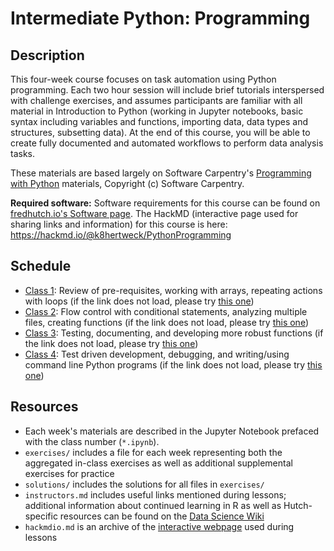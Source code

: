 # Intermediate Python: Programming

## Description

This four-week course focuses on task automation using Python programming. Each two hour session will include brief tutorials interspersed with challenge exercises, and assumes participants are familiar with all material in Introduction to Python (working in Jupyter notebooks, basic syntax including variables and functions, importing data, data types and structures, subsetting data). At the end of this course, you will be able to create fully documented and automated workflows to perform data analysis tasks.

These materials are based largely on Software Carpentry's [Programming with Python](http://swcarpentry.github.io/python-novice-inflammation/) materials, Copyright (c) Software Carpentry.

**Required software:** Software requirements for this course can be found on [fredhutch.io's Software page](http://www.fredhutch.io/resources/). The HackMD (interactive page used for sharing links and information) for this course is here: https://hackmd.io/@k8hertweck/PythonProgramming

## Schedule

* [Class 1](class1.ipynb): Review of pre-requisites, working with arrays, repeating actions with loops (if the link does not load, please try [this one](https://nbviewer.jupyter.org/github/fredhutchio/python_programming/blob/master/class1.ipynb))
* [Class 2](class2.ipynb): Flow control with conditional statements, analyzing multiple files, creating functions (if the link does not load, please try [this one](https://nbviewer.jupyter.org/github/fredhutchio/python_programming/blob/master/class2.ipynb))
* [Class 3](class3.ipynb): Testing, documenting, and developing more robust functions (if the link does not load, please try [this one](https://nbviewer.jupyter.org/github/fredhutchio/python_programming/blob/master/class3.ipynb))
* [Class 4](class4.ipynb): Test driven development, debugging, and writing/using command line Python programs (if the link does not load, please try [this one](https://nbviewer.jupyter.org/github/fredhutchio/python_programming/blob/master/class3.ipynb))

## Resources

* Each week's materials are described in the Jupyter Notebook prefaced with the class number (`*.ipynb`).
* `exercises/` includes a file for each week representing both the aggregated in-class exercises as well as additional
supplemental exercises for practice
* `solutions/` includes the solutions for all files in `exercises/`
* `instructors.md` includes useful links mentioned during lessons; additional information about continued learning in R as well as Hutch-specific resources can be found on the [Data Science Wiki](https://sciwiki.fredhutch.org/bioinformatics/prog_overview/)
* `hackmdio.md` is an archive of the [interactive webpage](https://hackmd.io) used during lessons
